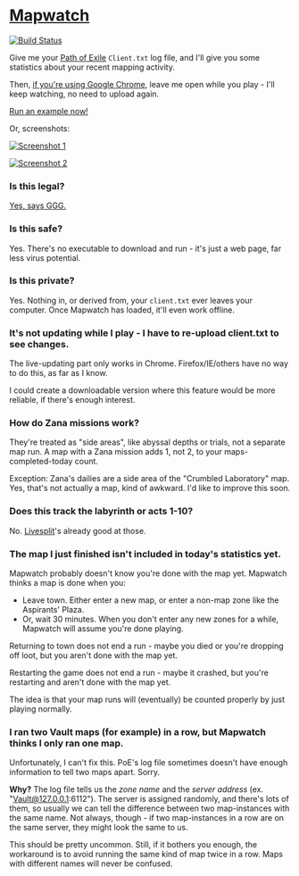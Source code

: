 # [Mapwatch](https://erosson.github.io/mapwatch)

[![Build Status](https://travis-ci.org/erosson/mapwatch.svg?branch=master)](https://travis-ci.org/erosson/mapwatch)

Give me your [Path of Exile](https://www.pathofexile.com) `Client.txt` log file, and I'll give you some statistics about your recent mapping activity.

Then, [if you're using Google Chrome](https://chrome.google.com), leave me open while you play - I'll keep watching, no need to upload again.

[Run an example now!](https://erosson.github.io/mapwatch/?tickStart=%3CMon%20May%2021%202018%2018:31:01%20GMT-0400%20(EDT)%3E&example=stripped-client.txt#/)

Or, screenshots:

[![Screenshot 1](https://i.imgur.com/PPRbLlZ.png)](https://imgur.com/a/VhFtZbU)

[![Screenshot 2](https://i.imgur.com/DrMCKZD.png)](https://imgur.com/a/VhFtZbU)

### Is this legal?

[Yes, says GGG.](https://imgur.com/44uuaiz)

### Is this safe?

Yes. There's no executable to download and run - it's just a web page, far less virus potential.

### Is this private?

Yes. Nothing in, or derived from, your `client.txt` ever leaves your computer. Once Mapwatch has loaded, it'll even work offline.

### It's not updating while I play - I have to re-upload client.txt to see changes.

The live-updating part only works in Chrome. Firefox/IE/others have no way to do this, as far as I know.

I could create a downloadable version where this feature would be more reliable, if there's enough interest.

### How do Zana missions work?

They're treated as "side areas", like abyssal depths or trials, not a separate map run. A map with a Zana mission adds 1, not 2, to your maps-completed-today count.

Exception: Zana's dailies are a side area of the "Crumbled Laboratory" map. Yes, that's not actually a map, kind of awkward. I'd like to improve this soon.

### Does this track the labyrinth or acts 1-10?

No. [Livesplit](https://github.com/brandondong/POE-LiveSplit-Component)'s already good at those.

### The map I just finished isn't included in today's statistics yet.

Mapwatch probably doesn't know you're done with the map yet. Mapwatch thinks a map is done when you:

* Leave town. Either enter a new map, or enter a non-map zone like the Aspirants' Plaza.
* Or, wait 30 minutes. When you don't enter any new zones for a while, Mapwatch will assume you're done playing.

Returning to town does not end a run - maybe you died or you're dropping off loot, but you aren't done with the map yet.

Restarting the game does not end a run - maybe it crashed, but you're restarting and aren't done with the map yet.

The idea is that your map runs will (eventually) be counted properly by just playing normally.

### I ran two Vault maps (for example) in a row, but Mapwatch thinks I only ran one map.

Unfortunately, I can't fix this. PoE's log file sometimes doesn't have enough information to tell two maps apart. Sorry.

**Why?** The log file tells us the *zone name* and the *server address* (ex. "Vault@127.0.0.1:6112"). The server is assigned randomly, and there's lots of them, so usually we can tell the difference between two map-instances with the same name. Not always, though - if two map-instances in a row are on the same server, they might look the same to us.

This should be pretty uncommon. Still, if it bothers you enough, the workaround is to avoid running the same kind of map twice in a row. Maps with different names will never be confused.
